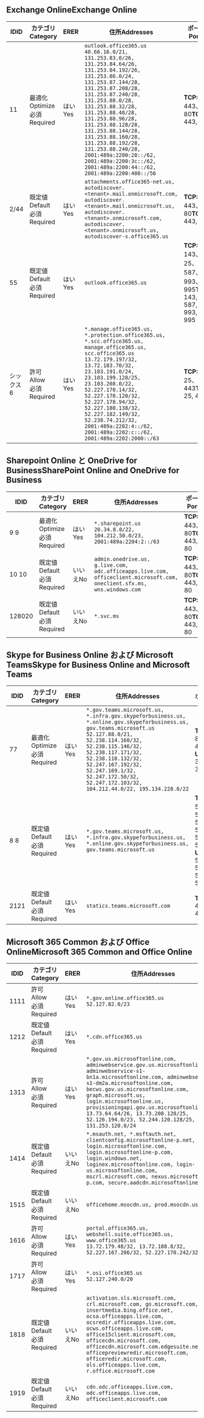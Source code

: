<!--THIS FILE IS AUTOMATICALLY GENERATED. MANUAL CHANGES WILL BE OVERWRITTEN.-->
<!--Please contact the Office 365 Endpoints team with any questions.-->
<!--USGovGCCHigh endpoints version 2019072900-->
<!--File generated 2019-08-21 08:00:12.4601-->

## <a name="exchange-online"></a><span data-ttu-id="2609d-101">Exchange Online</span><span class="sxs-lookup"><span data-stu-id="2609d-101">Exchange Online</span></span>

<span data-ttu-id="2609d-102">ID</span><span class="sxs-lookup"><span data-stu-id="2609d-102">ID</span></span> | <span data-ttu-id="2609d-103">カテゴリ</span><span class="sxs-lookup"><span data-stu-id="2609d-103">Category</span></span> | <span data-ttu-id="2609d-104">ER</span><span class="sxs-lookup"><span data-stu-id="2609d-104">ER</span></span> | <span data-ttu-id="2609d-105">住所</span><span class="sxs-lookup"><span data-stu-id="2609d-105">Addresses</span></span> | <span data-ttu-id="2609d-106">ポート</span><span class="sxs-lookup"><span data-stu-id="2609d-106">Ports</span></span>
-- | -------------------- | --- | ------------------------------------------------------------------------------------------------------------------------------------------------------------------------------------------------------------------------------------------------------------------------------------------------------------------------------------------------------------------------------------------------------------------------------------------------ | -------------------------------
<span data-ttu-id="2609d-107">1</span><span class="sxs-lookup"><span data-stu-id="2609d-107">1</span></span> | <span data-ttu-id="2609d-108">最適化</span><span class="sxs-lookup"><span data-stu-id="2609d-108">Optimize</span></span><BR><span data-ttu-id="2609d-109">必須</span><span class="sxs-lookup"><span data-stu-id="2609d-109">Required</span></span> | <span data-ttu-id="2609d-110">はい</span><span class="sxs-lookup"><span data-stu-id="2609d-110">Yes</span></span> | `outlook.office365.us`<BR>`40.66.16.0/21, 131.253.83.0/26, 131.253.84.64/26, 131.253.84.192/26, 131.253.86.0/24, 131.253.87.144/28, 131.253.87.208/28, 131.253.87.240/28, 131.253.88.0/28, 131.253.88.32/28, 131.253.88.48/28, 131.253.88.96/28, 131.253.88.128/28, 131.253.88.144/28, 131.253.88.160/28, 131.253.88.192/28, 131.253.88.240/28, 2001:489a:2200:28::/62, 2001:489a:2200:3c::/62, 2001:489a:2200:44::/62, 2001:489a:2200:400::/56` | <span data-ttu-id="2609d-111">**TCP:** 443、80</span><span class="sxs-lookup"><span data-stu-id="2609d-111">**TCP:** 443, 80</span></span>
<span data-ttu-id="2609d-112">2/4</span><span class="sxs-lookup"><span data-stu-id="2609d-112">4</span></span> | <span data-ttu-id="2609d-113">既定値</span><span class="sxs-lookup"><span data-stu-id="2609d-113">Default</span></span><BR><span data-ttu-id="2609d-114">必須</span><span class="sxs-lookup"><span data-stu-id="2609d-114">Required</span></span> | <span data-ttu-id="2609d-115">はい</span><span class="sxs-lookup"><span data-stu-id="2609d-115">Yes</span></span> | `attachments.office365-net.us, autodiscover.<tenant>.mail.onmicrosoft.com, autodiscover.<tenant>.mail.onmicrosoft.us, autodiscover.<tenant>.onmicrosoft.com, autodiscover.<tenant>.onmicrosoft.us, autodiscover-s.office365.us` | <span data-ttu-id="2609d-116">**TCP:** 443、80</span><span class="sxs-lookup"><span data-stu-id="2609d-116">**TCP:** 443, 80</span></span>
<span data-ttu-id="2609d-117">5</span><span class="sxs-lookup"><span data-stu-id="2609d-117">5</span></span> | <span data-ttu-id="2609d-118">既定値</span><span class="sxs-lookup"><span data-stu-id="2609d-118">Default</span></span><BR><span data-ttu-id="2609d-119">必須</span><span class="sxs-lookup"><span data-stu-id="2609d-119">Required</span></span> | <span data-ttu-id="2609d-120">はい</span><span class="sxs-lookup"><span data-stu-id="2609d-120">Yes</span></span> | `outlook.office365.us` | <span data-ttu-id="2609d-121">**TCP:** 143、25、587、993、995</span><span class="sxs-lookup"><span data-stu-id="2609d-121">**TCP:** 143, 25, 587, 993, 995</span></span>
<span data-ttu-id="2609d-122">シックス</span><span class="sxs-lookup"><span data-stu-id="2609d-122">6</span></span> | <span data-ttu-id="2609d-123">許可</span><span class="sxs-lookup"><span data-stu-id="2609d-123">Allow</span></span><BR><span data-ttu-id="2609d-124">必須</span><span class="sxs-lookup"><span data-stu-id="2609d-124">Required</span></span> | <span data-ttu-id="2609d-125">はい</span><span class="sxs-lookup"><span data-stu-id="2609d-125">Yes</span></span> | `*.manage.office365.us, *.protection.office365.us, *.scc.office365.us, manage.office365.us, scc.office365.us`<BR>`13.72.179.197/32, 13.72.183.70/32, 23.103.191.0/24, 23.103.199.128/25, 23.103.208.0/22, 52.227.170.14/32, 52.227.170.120/32, 52.227.178.94/32, 52.227.180.138/32, 52.227.182.149/32, 52.238.74.212/32, 2001:489a:2202:4::/62, 2001:489a:2202:c::/62, 2001:489a:2202:2000::/63` | <span data-ttu-id="2609d-126">**TCP:** 25、443</span><span class="sxs-lookup"><span data-stu-id="2609d-126">**TCP:** 25, 443</span></span>

## <a name="sharepoint-online-and-onedrive-for-business"></a><span data-ttu-id="2609d-127">Sharepoint Online と OneDrive for Business</span><span class="sxs-lookup"><span data-stu-id="2609d-127">SharePoint Online and OneDrive for Business</span></span>

<span data-ttu-id="2609d-128">ID</span><span class="sxs-lookup"><span data-stu-id="2609d-128">ID</span></span> | <span data-ttu-id="2609d-129">カテゴリ</span><span class="sxs-lookup"><span data-stu-id="2609d-129">Category</span></span> | <span data-ttu-id="2609d-130">ER</span><span class="sxs-lookup"><span data-stu-id="2609d-130">ER</span></span> | <span data-ttu-id="2609d-131">住所</span><span class="sxs-lookup"><span data-stu-id="2609d-131">Addresses</span></span> | <span data-ttu-id="2609d-132">ポート</span><span class="sxs-lookup"><span data-stu-id="2609d-132">Ports</span></span>
-- | -------------------- | --- | ----------------------------------------------------------------------------------------------------------------------- | ----------------
<span data-ttu-id="2609d-133">9 </span><span class="sxs-lookup"><span data-stu-id="2609d-133">9</span></span> | <span data-ttu-id="2609d-134">最適化</span><span class="sxs-lookup"><span data-stu-id="2609d-134">Optimize</span></span><BR><span data-ttu-id="2609d-135">必須</span><span class="sxs-lookup"><span data-stu-id="2609d-135">Required</span></span> | <span data-ttu-id="2609d-136">はい</span><span class="sxs-lookup"><span data-stu-id="2609d-136">Yes</span></span> | `*.sharepoint.us`<BR>`20.34.8.0/22, 104.212.50.0/23, 2001:489a:2204:2::/63` | <span data-ttu-id="2609d-137">**TCP:** 443、80</span><span class="sxs-lookup"><span data-stu-id="2609d-137">**TCP:** 443, 80</span></span>
<span data-ttu-id="2609d-138">10 </span><span class="sxs-lookup"><span data-stu-id="2609d-138">10</span></span> | <span data-ttu-id="2609d-139">既定値</span><span class="sxs-lookup"><span data-stu-id="2609d-139">Default</span></span><BR><span data-ttu-id="2609d-140">必須</span><span class="sxs-lookup"><span data-stu-id="2609d-140">Required</span></span> | <span data-ttu-id="2609d-141">いいえ</span><span class="sxs-lookup"><span data-stu-id="2609d-141">No</span></span> | `admin.onedrive.us, g.live.com, odc.officeapps.live.com, officeclient.microsoft.com, oneclient.sfx.ms, wns.windows.com` | <span data-ttu-id="2609d-142">**TCP:** 443、80</span><span class="sxs-lookup"><span data-stu-id="2609d-142">**TCP:** 443, 80</span></span>
<span data-ttu-id="2609d-143">1280</span><span class="sxs-lookup"><span data-stu-id="2609d-143">20</span></span> | <span data-ttu-id="2609d-144">既定値</span><span class="sxs-lookup"><span data-stu-id="2609d-144">Default</span></span><BR><span data-ttu-id="2609d-145">必須</span><span class="sxs-lookup"><span data-stu-id="2609d-145">Required</span></span> | <span data-ttu-id="2609d-146">いいえ</span><span class="sxs-lookup"><span data-stu-id="2609d-146">No</span></span> | `*.svc.ms` | <span data-ttu-id="2609d-147">**TCP:** 443、80</span><span class="sxs-lookup"><span data-stu-id="2609d-147">**TCP:** 443, 80</span></span>

## <a name="skype-for-business-online-and-microsoft-teams"></a><span data-ttu-id="2609d-148">Skype for Business Online および Microsoft Teams</span><span class="sxs-lookup"><span data-stu-id="2609d-148">Skype for Business Online and Microsoft Teams</span></span>

<span data-ttu-id="2609d-149">ID</span><span class="sxs-lookup"><span data-stu-id="2609d-149">ID</span></span> | <span data-ttu-id="2609d-150">カテゴリ</span><span class="sxs-lookup"><span data-stu-id="2609d-150">Category</span></span> | <span data-ttu-id="2609d-151">ER</span><span class="sxs-lookup"><span data-stu-id="2609d-151">ER</span></span> | <span data-ttu-id="2609d-152">住所</span><span class="sxs-lookup"><span data-stu-id="2609d-152">Addresses</span></span> | <span data-ttu-id="2609d-153">ポート</span><span class="sxs-lookup"><span data-stu-id="2609d-153">Ports</span></span>
-- | -------------------- | --- | --------------------------------------------------------------------------------------------------------------------------------------------------------------------------------------------------------------------------------------------------------------------------------------------------------------------------------- | --------------------------------------------------
<span data-ttu-id="2609d-154">7</span><span class="sxs-lookup"><span data-stu-id="2609d-154">7</span></span> | <span data-ttu-id="2609d-155">最適化</span><span class="sxs-lookup"><span data-stu-id="2609d-155">Optimize</span></span><BR><span data-ttu-id="2609d-156">必須</span><span class="sxs-lookup"><span data-stu-id="2609d-156">Required</span></span> | <span data-ttu-id="2609d-157">はい</span><span class="sxs-lookup"><span data-stu-id="2609d-157">Yes</span></span> | `*.gov.teams.microsoft.us, *.infra.gov.skypeforbusiness.us, *.online.gov.skypeforbusiness.us, gov.teams.microsoft.us`<BR>`52.127.88.0/21, 52.238.114.160/32, 52.238.115.146/32, 52.238.117.171/32, 52.238.118.132/32, 52.247.167.192/32, 52.247.169.1/32, 52.247.172.50/32, 52.247.172.103/32, 104.212.44.0/22, 195.134.228.0/22` | <span data-ttu-id="2609d-158">**TCP:** 443、80</span><span class="sxs-lookup"><span data-stu-id="2609d-158">**TCP:** 443, 80</span></span><BR><span data-ttu-id="2609d-159">**UDP:** 3478</span><span class="sxs-lookup"><span data-stu-id="2609d-159">**UDP:** 3478</span></span>
<span data-ttu-id="2609d-160">8 </span><span class="sxs-lookup"><span data-stu-id="2609d-160">8</span></span> | <span data-ttu-id="2609d-161">既定値</span><span class="sxs-lookup"><span data-stu-id="2609d-161">Default</span></span><BR><span data-ttu-id="2609d-162">必須</span><span class="sxs-lookup"><span data-stu-id="2609d-162">Required</span></span> | <span data-ttu-id="2609d-163">はい</span><span class="sxs-lookup"><span data-stu-id="2609d-163">Yes</span></span> | `*.gov.teams.microsoft.us, *.infra.gov.skypeforbusiness.us, *.online.gov.skypeforbusiness.us, gov.teams.microsoft.us` | <span data-ttu-id="2609d-164">**TCP:** 5061、50000-59999</span><span class="sxs-lookup"><span data-stu-id="2609d-164">**TCP:** 5061, 50000-59999</span></span><BR><span data-ttu-id="2609d-165">**UDP:** 50000-59999</span><span class="sxs-lookup"><span data-stu-id="2609d-165">**UDP:** 50000-59999</span></span>
<span data-ttu-id="2609d-166">21</span><span class="sxs-lookup"><span data-stu-id="2609d-166">21</span></span> | <span data-ttu-id="2609d-167">既定値</span><span class="sxs-lookup"><span data-stu-id="2609d-167">Default</span></span><BR><span data-ttu-id="2609d-168">必須</span><span class="sxs-lookup"><span data-stu-id="2609d-168">Required</span></span> | <span data-ttu-id="2609d-169">はい</span><span class="sxs-lookup"><span data-stu-id="2609d-169">Yes</span></span> | `statics.teams.microsoft.com` | <span data-ttu-id="2609d-170">**TCP:** 443</span><span class="sxs-lookup"><span data-stu-id="2609d-170">**TCP:** 443</span></span>

## <a name="microsoft-365-common-and-office-online"></a><span data-ttu-id="2609d-171">Microsoft 365 Common および Office Online</span><span class="sxs-lookup"><span data-stu-id="2609d-171">Microsoft 365 Common and Office Online</span></span>

<span data-ttu-id="2609d-172">ID</span><span class="sxs-lookup"><span data-stu-id="2609d-172">ID</span></span> | <span data-ttu-id="2609d-173">カテゴリ</span><span class="sxs-lookup"><span data-stu-id="2609d-173">Category</span></span> | <span data-ttu-id="2609d-174">ER</span><span class="sxs-lookup"><span data-stu-id="2609d-174">ER</span></span> | <span data-ttu-id="2609d-175">住所</span><span class="sxs-lookup"><span data-stu-id="2609d-175">Addresses</span></span> | <span data-ttu-id="2609d-176">ポート</span><span class="sxs-lookup"><span data-stu-id="2609d-176">Ports</span></span>
-- | ------------------- | --- | ---------------------------------------------------------------------------------------------------------------------------------------------------------------------------------------------------------------------------------------------------------------------------------------------------------------------------------------------------------------------------------------------- | ----------------
<span data-ttu-id="2609d-177">11</span><span class="sxs-lookup"><span data-stu-id="2609d-177">11</span></span> | <span data-ttu-id="2609d-178">許可</span><span class="sxs-lookup"><span data-stu-id="2609d-178">Allow</span></span><BR><span data-ttu-id="2609d-179">必須</span><span class="sxs-lookup"><span data-stu-id="2609d-179">Required</span></span> | <span data-ttu-id="2609d-180">はい</span><span class="sxs-lookup"><span data-stu-id="2609d-180">Yes</span></span> | `*.gov.online.office365.us`<BR>`52.127.82.0/23` | <span data-ttu-id="2609d-181">**TCP:** 443</span><span class="sxs-lookup"><span data-stu-id="2609d-181">**TCP:** 443</span></span>
<span data-ttu-id="2609d-182">12</span><span class="sxs-lookup"><span data-stu-id="2609d-182">12</span></span> | <span data-ttu-id="2609d-183">既定値</span><span class="sxs-lookup"><span data-stu-id="2609d-183">Default</span></span><BR><span data-ttu-id="2609d-184">必須</span><span class="sxs-lookup"><span data-stu-id="2609d-184">Required</span></span> | <span data-ttu-id="2609d-185">はい</span><span class="sxs-lookup"><span data-stu-id="2609d-185">Yes</span></span> | `*.cdn.office365.us` | <span data-ttu-id="2609d-186">**TCP:** 443</span><span class="sxs-lookup"><span data-stu-id="2609d-186">**TCP:** 443</span></span>
<span data-ttu-id="2609d-187">13</span><span class="sxs-lookup"><span data-stu-id="2609d-187">13</span></span> | <span data-ttu-id="2609d-188">許可</span><span class="sxs-lookup"><span data-stu-id="2609d-188">Allow</span></span><BR><span data-ttu-id="2609d-189">必須</span><span class="sxs-lookup"><span data-stu-id="2609d-189">Required</span></span> | <span data-ttu-id="2609d-190">はい</span><span class="sxs-lookup"><span data-stu-id="2609d-190">Yes</span></span> | `*.gov.us.microsoftonline.com, adminwebservice.gov.us.microsoftonline.com, adminwebservice-s1-bn1a.microsoftonline.com, adminwebservice-s1-dm2a.microsoftonline.com, becws.gov.us.microsoftonline.com, graph.microsoft.us, login.microsoftonline.us, provisioningapi.gov.us.microsoftonline.com`<BR>`13.73.64.64/26, 13.73.208.128/25, 52.126.194.0/23, 52.244.120.128/25, 131.253.120.0/24` | <span data-ttu-id="2609d-191">**TCP:** 443</span><span class="sxs-lookup"><span data-stu-id="2609d-191">**TCP:** 443</span></span>
<span data-ttu-id="2609d-192">14</span><span class="sxs-lookup"><span data-stu-id="2609d-192">14</span></span> | <span data-ttu-id="2609d-193">既定値</span><span class="sxs-lookup"><span data-stu-id="2609d-193">Default</span></span><BR><span data-ttu-id="2609d-194">必須</span><span class="sxs-lookup"><span data-stu-id="2609d-194">Required</span></span> | <span data-ttu-id="2609d-195">いいえ</span><span class="sxs-lookup"><span data-stu-id="2609d-195">No</span></span> | `*.msauth.net, *.msftauth.net, clientconfig.microsoftonline-p.net, login.microsoftonline.com, login.microsoftonline-p.com, login.windows.net, loginex.microsoftonline.com, login-us.microsoftonline.com, mscrl.microsoft.com, nexus.microsoftonline-p.com, secure.aadcdn.microsoftonline-p.com` | <span data-ttu-id="2609d-196">**TCP:** 443</span><span class="sxs-lookup"><span data-stu-id="2609d-196">**TCP:** 443</span></span>
<span data-ttu-id="2609d-197">15</span><span class="sxs-lookup"><span data-stu-id="2609d-197">15</span></span> | <span data-ttu-id="2609d-198">既定値</span><span class="sxs-lookup"><span data-stu-id="2609d-198">Default</span></span><BR><span data-ttu-id="2609d-199">必須</span><span class="sxs-lookup"><span data-stu-id="2609d-199">Required</span></span> | <span data-ttu-id="2609d-200">いいえ</span><span class="sxs-lookup"><span data-stu-id="2609d-200">No</span></span> | `officehome.msocdn.us, prod.msocdn.us` | <span data-ttu-id="2609d-201">**TCP:** 443、80</span><span class="sxs-lookup"><span data-stu-id="2609d-201">**TCP:** 443, 80</span></span>
<span data-ttu-id="2609d-202">16</span><span class="sxs-lookup"><span data-stu-id="2609d-202">16</span></span> | <span data-ttu-id="2609d-203">許可</span><span class="sxs-lookup"><span data-stu-id="2609d-203">Allow</span></span><BR><span data-ttu-id="2609d-204">必須</span><span class="sxs-lookup"><span data-stu-id="2609d-204">Required</span></span> | <span data-ttu-id="2609d-205">はい</span><span class="sxs-lookup"><span data-stu-id="2609d-205">Yes</span></span> | `portal.office365.us, webshell.suite.office365.us, www.office365.us`<BR>`13.72.179.48/32, 13.72.188.8/32, 52.227.167.206/32, 52.227.170.242/32` | <span data-ttu-id="2609d-206">**TCP:** 443、80</span><span class="sxs-lookup"><span data-stu-id="2609d-206">**TCP:** 443, 80</span></span>
<span data-ttu-id="2609d-207">17</span><span class="sxs-lookup"><span data-stu-id="2609d-207">17</span></span> | <span data-ttu-id="2609d-208">許可</span><span class="sxs-lookup"><span data-stu-id="2609d-208">Allow</span></span><BR><span data-ttu-id="2609d-209">必須</span><span class="sxs-lookup"><span data-stu-id="2609d-209">Required</span></span> | <span data-ttu-id="2609d-210">はい</span><span class="sxs-lookup"><span data-stu-id="2609d-210">Yes</span></span> | `*.osi.office365.us`<BR>`52.127.240.0/20` | <span data-ttu-id="2609d-211">**TCP:** 443</span><span class="sxs-lookup"><span data-stu-id="2609d-211">**TCP:** 443</span></span>
<span data-ttu-id="2609d-212">18</span><span class="sxs-lookup"><span data-stu-id="2609d-212">18</span></span> | <span data-ttu-id="2609d-213">既定値</span><span class="sxs-lookup"><span data-stu-id="2609d-213">Default</span></span><BR><span data-ttu-id="2609d-214">必須</span><span class="sxs-lookup"><span data-stu-id="2609d-214">Required</span></span> | <span data-ttu-id="2609d-215">いいえ</span><span class="sxs-lookup"><span data-stu-id="2609d-215">No</span></span> | `activation.sls.microsoft.com, crl.microsoft.com, go.microsoft.com, insertmedia.bing.office.net, ocsa.officeapps.live.com, ocsredir.officeapps.live.com, ocws.officeapps.live.com, office15client.microsoft.com, officecdn.microsoft.com, officecdn.microsoft.com.edgesuite.net, officepreviewredir.microsoft.com, officeredir.microsoft.com, ols.officeapps.live.com, r.office.microsoft.com` | <span data-ttu-id="2609d-216">**TCP:** 443、80</span><span class="sxs-lookup"><span data-stu-id="2609d-216">**TCP:** 443, 80</span></span>
<span data-ttu-id="2609d-217">19</span><span class="sxs-lookup"><span data-stu-id="2609d-217">19</span></span> | <span data-ttu-id="2609d-218">既定値</span><span class="sxs-lookup"><span data-stu-id="2609d-218">Default</span></span><BR><span data-ttu-id="2609d-219">必須</span><span class="sxs-lookup"><span data-stu-id="2609d-219">Required</span></span> | <span data-ttu-id="2609d-220">いいえ</span><span class="sxs-lookup"><span data-stu-id="2609d-220">No</span></span> | `cdn.odc.officeapps.live.com, odc.officeapps.live.com, officeclient.microsoft.com` | <span data-ttu-id="2609d-221">**TCP:** 443、80</span><span class="sxs-lookup"><span data-stu-id="2609d-221">**TCP:** 443, 80</span></span>
